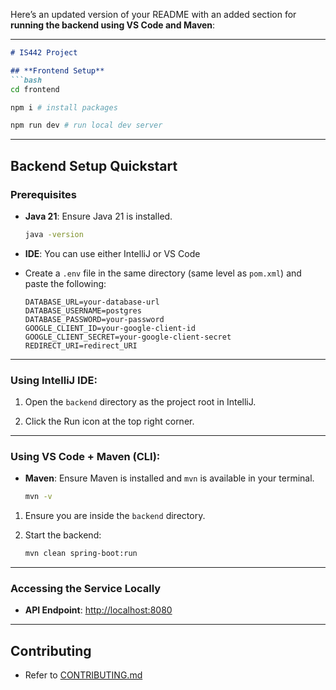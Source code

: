 Here’s an updated version of your README with an added section for **running the backend using VS Code and Maven**:

---

```md
# IS442 Project

## **Frontend Setup**
```bash
cd frontend

npm i # install packages

npm run dev # run local dev server
```

---

## **Backend Setup Quickstart**

### **Prerequisites**

- **Java 21**: Ensure Java 21 is installed.
  ```bash
  java -version
  ```

- **IDE**: You can use either IntelliJ or VS Code

- Create a `.env` file in the same directory (same level as `pom.xml`) and paste the following:
    ```properties
    DATABASE_URL=your-database-url
    DATABASE_USERNAME=postgres
    DATABASE_PASSWORD=your-password
    GOOGLE_CLIENT_ID=your-google-client-id
    GOOGLE_CLIENT_SECRET=your-google-client-secret
    REDIRECT_URI=redirect_URI
    ```
---

### **Using IntelliJ IDE:**

1. Open the `backend` directory as the project root in IntelliJ.

2. Click the Run icon at the top right corner.

---

### **Using VS Code + Maven (CLI):**

- **Maven**: Ensure Maven is installed and `mvn` is available in your terminal.
  ```bash
  mvn -v
  ```

1. Ensure you are inside the `backend` directory.

2. Start the backend:
    ```bash
    mvn clean spring-boot:run
    ```

---

### **Accessing the Service Locally**

- **API Endpoint**: [http://localhost:8080](http://localhost:8080)

---

## **Contributing**
- Refer to [CONTRIBUTING.md](CONTRIBUTING.md)
```